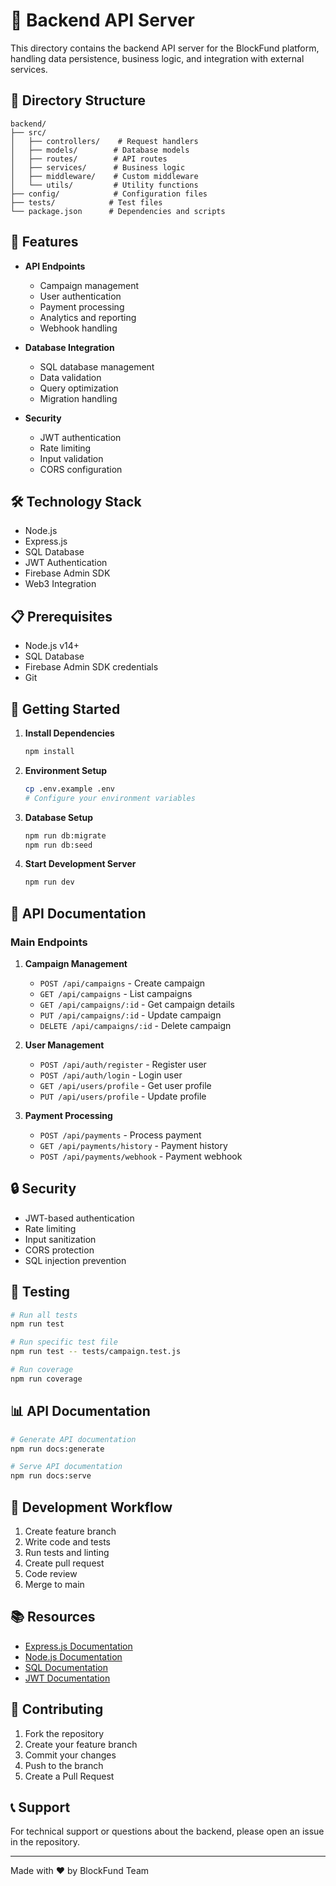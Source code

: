 # 🚀 Backend API Server

This directory contains the backend API server for the BlockFund platform, handling data persistence, business logic, and integration with external services.

## 📁 Directory Structure

```
backend/
├── src/
│   ├── controllers/    # Request handlers
│   ├── models/        # Database models
│   ├── routes/        # API routes
│   ├── services/      # Business logic
│   ├── middleware/    # Custom middleware
│   └── utils/         # Utility functions
├── config/            # Configuration files
├── tests/            # Test files
└── package.json      # Dependencies and scripts
```

## 🚀 Features

- **API Endpoints**
  - Campaign management
  - User authentication
  - Payment processing
  - Analytics and reporting
  - Webhook handling

- **Database Integration**
  - SQL database management
  - Data validation
  - Query optimization
  - Migration handling

- **Security**
  - JWT authentication
  - Rate limiting
  - Input validation
  - CORS configuration

## 🛠️ Technology Stack

- Node.js
- Express.js
- SQL Database
- JWT Authentication
- Firebase Admin SDK
- Web3 Integration

## 📋 Prerequisites

- Node.js v14+
- SQL Database
- Firebase Admin SDK credentials
- Git

## 🚀 Getting Started

1. **Install Dependencies**
   ```bash
   npm install
   ```

2. **Environment Setup**
   ```bash
   cp .env.example .env
   # Configure your environment variables
   ```

3. **Database Setup**
   ```bash
   npm run db:migrate
   npm run db:seed
   ```

4. **Start Development Server**
   ```bash
   npm run dev
   ```

## 📝 API Documentation

### Main Endpoints

1. **Campaign Management**
   - `POST /api/campaigns` - Create campaign
   - `GET /api/campaigns` - List campaigns
   - `GET /api/campaigns/:id` - Get campaign details
   - `PUT /api/campaigns/:id` - Update campaign
   - `DELETE /api/campaigns/:id` - Delete campaign

2. **User Management**
   - `POST /api/auth/register` - Register user
   - `POST /api/auth/login` - Login user
   - `GET /api/users/profile` - Get user profile
   - `PUT /api/users/profile` - Update profile

3. **Payment Processing**
   - `POST /api/payments` - Process payment
   - `GET /api/payments/history` - Payment history
   - `POST /api/payments/webhook` - Payment webhook

## 🔒 Security

- JWT-based authentication
- Rate limiting
- Input sanitization
- CORS protection
- SQL injection prevention

## 🧪 Testing

```bash
# Run all tests
npm run test

# Run specific test file
npm run test -- tests/campaign.test.js

# Run coverage
npm run coverage
```

## 📊 API Documentation

```bash
# Generate API documentation
npm run docs:generate

# Serve API documentation
npm run docs:serve
```

## 🔄 Development Workflow

1. Create feature branch
2. Write code and tests
3. Run tests and linting
4. Create pull request
5. Code review
6. Merge to main

## 📚 Resources

- [Express.js Documentation](https://expressjs.com/)
- [Node.js Documentation](https://nodejs.org/docs/)
- [SQL Documentation](https://www.sql.org/)
- [JWT Documentation](https://jwt.io/)

## 🤝 Contributing

1. Fork the repository
2. Create your feature branch
3. Commit your changes
4. Push to the branch
5. Create a Pull Request

## 📞 Support

For technical support or questions about the backend, please open an issue in the repository.

---

Made with ❤️ by BlockFund Team 